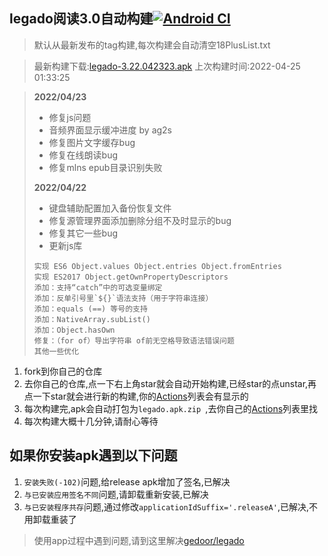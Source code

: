 ## legado阅读3.0自动构建[![Android CI](https://github.com/10bits/gedoor-Build/workflows/Android%20CI/badge.svg)](https://github.com/10bits/gedoor-Build/actions)

> 默认从最新发布的tag构建,每次构建会自动清空18PlusList.txt

> 最新构建下载:[legado-3.22.042323.apk](https://github.com/nobk/gedoor-Build/releases/download/legado-3.22.042323/legado-3.22.042323.apk) 上次构建时间:2022-04-25 01:33:25
<!--start-->
> **2022/04/23**
> 
> * 修复js问题
> * 音频界面显示缓冲进度 by ag2s
> * 修复图片文字缓存bug
> * 修复在线朗读bug
> * 修复mlns epub目录识别失败
> 
> **2022/04/22**
> 
> * 键盘辅助配置加入备份恢复文件
> * 修复源管理界面添加删除分组不及时显示的bug
> * 修复其它一些bug
> * 更新js库
> 
> ```
> 实现 ES6 Object.values Object.entries Object.fromEntries
> 实现 ES2017 Object.getOwnPropertyDescriptors
> 添加：支持“catch”中的可选变量绑定
> 添加：反单引号里`${}`语法支持（用于字符串连接）
> 添加：equals (==) 等号的支持
> 添加：NativeArray.subList()
> 添加：Object.hasOwn
> 修复：（for of）导出字符串 of前无空格导致语法错误问题
> 其他一些优化
> ```
<!--end-->
  
1. fork到你自己的仓库
2. 去你自己的仓库,点一下右上角star就会自动开始构建,已经star的点unstar,再点一下star就会进行新的构建,你的[Actions](https://github.com/10bits/gedoor-Build/actions)列表会有显示的
3. 每次构建完,apk会自动打包为`legado.apk.zip
`,去你自己的[Actions](https://github.com/10bits/gedoor-Build/actions)列表里找
4. 每次构建大概十几分钟,请耐心等待

## 如果你安装apk遇到以下问题

1. `安装失败(-102)`问题,给release apk增加了签名,已解决
2. `与已安装应用签名不同`问题,请卸载重新安装,已解决
3. `与已安装程序共存`问题,通过修改`applicationIdSuffix='.releaseA'`,已解决,不用卸载重装了
> 使用app过程中遇到问题,请到这里解决[gedoor/legado](https://github.com/gedoor/legado/issues)

